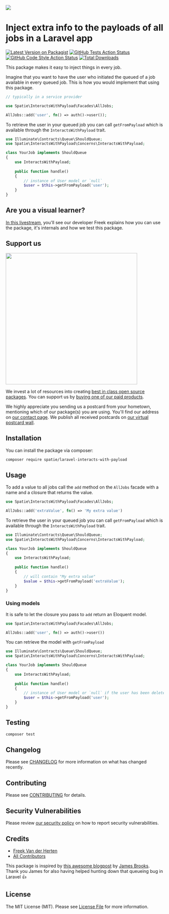 
[<img src="https://github-ads.s3.eu-central-1.amazonaws.com/support-ukraine.svg?t=1" />](https://supportukrainenow.org)

# Inject extra info to the payloads of all jobs in a Laravel app

[![Latest Version on Packagist](https://img.shields.io/packagist/v/spatie/laravel-interacts-with-payload.svg?style=flat-square)](https://packagist.org/packages/spatie/laravel-interacts-with-payload)
[![GitHub Tests Action Status](https://img.shields.io/github/workflow/status/spatie/laravel-interacts-with-payload/run-tests?label=tests)](https://github.com/spatie/laravel-interacts-with-payload/actions?query=workflow%3Arun-tests+branch%3Amaster)
[![GitHub Code Style Action Status](https://img.shields.io/github/workflow/status/spatie/laravel-interacts-with-payload/Check%20&%20fix%20styling?label=code%20style)](https://github.com/spatie/laravel-interacts-with-payload/actions?query=workflow%3A"Check+%26+fix+styling"+branch%3Amaster)
[![Total Downloads](https://img.shields.io/packagist/dt/spatie/laravel-interacts-with-payload.svg?style=flat-square)](https://packagist.org/packages/spatie/laravel-interacts-with-payload)

This package makes it easy to inject things in every job. 

Imagine that you want to have the user who initiated the queued of a job available in every queued job. This is how you would implement that using this package.

```php
// typically in a service provider

use Spatie\InteractsWithPayload\Facades\AllJobs;

AllJobs::add('user', fn() => auth()->user());
```

To retrieve the user in your queued job you can call `getFromPayload` which is available through the `InteractsWithPayload` trait.

```php
use Illuminate\Contracts\Queue\ShouldQueue;
use Spatie\InteractsWithPayload\Concerns\InteractsWithPayload;

class YourJob implements ShouldQueue
{
    use InteractsWithPayload;  
    
    public function handle()
    {
        // instance of User model or `null`
        $user = $this->getFromPayload('user');
    }  
}
```

## Are you a visual learner?

[In this livestream](https://youtu.be/DY8i5eaXCbM?t=1688), you'll see our developer Freek explains how you can use the package, it's internals and how we test this package.

## Support us

[<img src="https://github-ads.s3.eu-central-1.amazonaws.com/laravel-interacts-with-payload.jpg?t=1" width="419px" />](https://spatie.be/github-ad-click/laravel-interacts-with-payload)

We invest a lot of resources into creating [best in class open source packages](https://spatie.be/open-source). You can support us by [buying one of our paid products](https://spatie.be/open-source/support-us).

We highly appreciate you sending us a postcard from your hometown, mentioning which of our package(s) you are using. You'll find our address on [our contact page](https://spatie.be/about-us). We publish all received postcards on [our virtual postcard wall](https://spatie.be/open-source/postcards).

## Installation

You can install the package via composer:

```bash
composer require spatie/laravel-interacts-with-payload
```

## Usage

To add a value to all jobs call the `add` method on the `AllJobs` facade with a name and a closure that returns the value.

```php
use Spatie\InteractsWithPayload\Facades\AllJobs;

AllJobs::add('extraValue', fn() => 'My extra value')
```

To retrieve the user in your queued job you can call `getFromPayload` which is available through the `InteractsWithPayload` trait.

```php
use Illuminate\Contracts\Queue\ShouldQueue;
use Spatie\InteractsWithPayload\Concerns\InteractsWithPayload;

class YourJob implements ShouldQueue
{
    use InteractsWithPayload;  
    
    public function handle()
    {
        // will contain "My extra value"
        $value = $this->getFromPayload('extraValue');
    }  
}
```

### Using models

It is safe to let the closure you pass to `add` return an Eloquent model. 

```php
use Spatie\InteractsWithPayload\Facades\AllJobs;

AllJobs::add('user', fn() => auth()->user())
```

You can retrieve the model with `getFromPayload`

```php
use Illuminate\Contracts\Queue\ShouldQueue;
use Spatie\InteractsWithPayload\Concerns\InteractsWithPayload;

class YourJob implements ShouldQueue
{
    use InteractsWithPayload;  
    
    public function handle()
    {
        // instance of User model or `null` if the user has been deleted in the meantime
        $user = $this->getFromPayload('user');
    }  
}
```

## Testing

```bash
composer test
```

## Changelog

Please see [CHANGELOG](CHANGELOG.md) for more information on what has changed recently.

## Contributing

Please see [CONTRIBUTING](https://github.com/spatie/.github/blob/main/CONTRIBUTING.md) for details.

## Security Vulnerabilities

Please review [our security policy](../../security/policy) on how to report security vulnerabilities.

## Credits

- [Freek Van der Herten](https://github.com/freekmurze)
- [All Contributors](../../contributors)

This package is inspired by [this awesome blogpost](https://james.brooks.page/blog/injecting-additional-data-into-laravel-queued-jobs/) by [James Brooks](https://twitter.com/jbrooksuk). Thank you James for also having helped hunting down that queueing bug in Laravel 👍

## License

The MIT License (MIT). Please see [License File](LICENSE.md) for more information.
